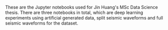 These are the Jupyter notebooks used for Jin Huang's MSc Data Science thesis. There are three notebooks in total, which are deep learning experiments using artificial generated data, split seismic waveforms and full seismic waveforms for the dataset.
